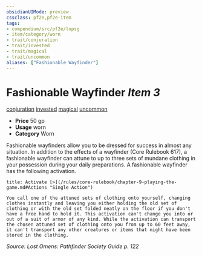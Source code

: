 ```yaml
---
obsidianUIMode: preview
cssclass: pf2e,pf2e-item
tags:
- compendium/src/pf2e/lopsg
- item/category/worn
- trait/conjuration
- trait/invested
- trait/magical
- trait/uncommon
aliases: ["Fashionable Wayfinder"]
---
```

# Fashionable Wayfinder *Item 3*  
[conjuration](/rules/traits/conjuration.md)  [invested](/rules/traits/invested.md)  [magical](/rules/traits/magical.md)  [uncommon](/rules/traits/uncommon.md)  

- **Price** 50 gp
- **Usage** worn
- **Category** Worn

Fashionable wayfinders allow you to be dressed for success in almost any situation. In addition to the effects of a wayfinder (Core Rulebook 617), a fashionable wayfinder can attune to up to three sets of mundane clothing in your possession during your daily preparations. A fashionable wayfinder has the following activation.

```ad-embed-ability
title: Activate [>](/rules/core-rulebook/chapter-9-playing-the-game.md#Actions "Single Action")

You call one of the attuned sets of clothing onto yourself, changing clothes instantly and leaving you either holding the old set of clothing or with the old set folded neatly on the floor if you don't have a free hand to hold it. This activation can't change you into or out of a suit of armor of any kind. While the activation can transport the chosen attuned set of clothing onto you from up to 60 feet away, it can't transport any other creatures or items that might have been stored in the clothing.
```

*Source: Lost Omens: Pathfinder Society Guide p. 122*